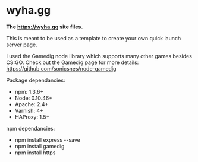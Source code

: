 # wyha.gg
**The https://wyha.gg site files.**

This is meant to be used as a template to create your own quick launch server page. 

I used the Gamedig node library which supports many other games besides CS:GO. Check out the Gamedig page for more details: https://github.com/sonicsnes/node-gamedig

Package dependancies:
 * npm: 1.3.6+
 * Node: 0.10.46+
 * Apache: 2.4+
 * Varnish: 4+
 * HAProxy: 1.5+

npm dependancies:
 * npm install express --save
 * npm install gamedig
 * npm install https
